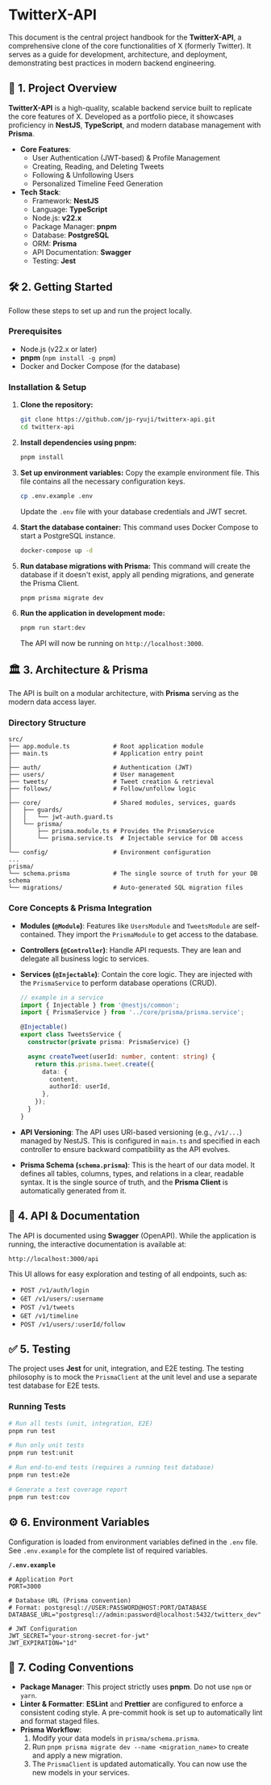 # TwitterX-API

This document is the central project handbook for the **TwitterX-API**, a comprehensive clone of the core functionalities of X (formerly Twitter). It serves as a guide for development, architecture, and deployment, demonstrating best practices in modern backend engineering.

## 🚀 1. Project Overview

**TwitterX-API** is a high-quality, scalable backend service built to replicate the core features of X. Developed as a portfolio piece, it showcases proficiency in **NestJS**, **TypeScript**, and modern database management with **Prisma**.

* **Core Features**:
  * User Authentication (JWT-based) & Profile Management
  * Creating, Reading, and Deleting Tweets
  * Following & Unfollowing Users
  * Personalized Timeline Feed Generation
* **Tech Stack**:
  * Framework: **NestJS**
  * Language: **TypeScript**
  * Node.js: **v22.x**
  * Package Manager: **pnpm**
  * Database: **PostgreSQL**
  * ORM: **Prisma**
  * API Documentation: **Swagger**
  * Testing: **Jest**

## 🛠️ 2. Getting Started

Follow these steps to set up and run the project locally.

### Prerequisites

* Node.js (v22.x or later)
* **pnpm** (`npm install -g pnpm`)
* Docker and Docker Compose (for the database)

### Installation & Setup

1. **Clone the repository:**

    ```bash
    git clone https://github.com/jp-ryuji/twitterx-api.git
    cd twitterx-api
    ```

2. **Install dependencies using pnpm:**

    ```bash
    pnpm install
    ```

3. **Set up environment variables:**
    Copy the example environment file. This file contains all the necessary configuration keys.

    ```bash
    cp .env.example .env
    ```

    Update the `.env` file with your database credentials and JWT secret.

4. **Start the database container:**
    This command uses Docker Compose to start a PostgreSQL instance.

    ```bash
    docker-compose up -d
    ```

5. **Run database migrations with Prisma:**
    This command will create the database if it doesn't exist, apply all pending migrations, and generate the Prisma Client.

    ```bash
    pnpm prisma migrate dev
    ```

6. **Run the application in development mode:**

    ```bash
    pnpm run start:dev
    ```

    The API will now be running on `http://localhost:3000`.

## 🏛️ 3. Architecture & Prisma

The API is built on a modular architecture, with **Prisma** serving as the modern data access layer.

### Directory Structure

```plaintext
src/
├── app.module.ts            # Root application module
├── main.ts                  # Application entry point
│
├── auth/                    # Authentication (JWT)
├── users/                   # User management
├── tweets/                  # Tweet creation & retrieval
├── follows/                 # Follow/unfollow logic
│
├── core/                    # Shared modules, services, guards
│   ├── guards/
│   │   └── jwt-auth.guard.ts
│   └── prisma/
│       ├── prisma.module.ts # Provides the PrismaService
│       └── prisma.service.ts  # Injectable service for DB access
│
└── config/                  # Environment configuration
...
prisma/
└── schema.prisma            # The single source of truth for your DB schema
└── migrations/              # Auto-generated SQL migration files
```

### Core Concepts & Prisma Integration

* **Modules (`@Module`)**: Features like `UsersModule` and `TweetsModule` are self-contained. They import the `PrismaModule` to get access to the database.
* **Controllers (`@Controller`)**: Handle API requests. They are lean and delegate all business logic to services.
* **Services (`@Injectable`)**: Contain the core logic. They are injected with the `PrismaService` to perform database operations (CRUD).

    ```typescript
    // example in a service
    import { Injectable } from '@nestjs/common';
    import { PrismaService } from '../core/prisma/prisma.service';

    @Injectable()
    export class TweetsService {
      constructor(private prisma: PrismaService) {}

      async createTweet(userId: number, content: string) {
        return this.prisma.tweet.create({
          data: {
            content,
            authorId: userId,
          },
        });
      }
    }
    ```

* **API Versioning**: The API uses URI-based versioning (e.g., `/v1/...`) managed by NestJS. This is configured in `main.ts` and specified in each controller to ensure backward compatibility as the API evolves.
* **Prisma Schema (`schema.prisma`)**: This is the heart of our data model. It defines all tables, columns, types, and relations in a clear, readable syntax. It is the single source of truth, and the **Prisma Client** is automatically generated from it.

## 📝 4. API & Documentation

The API is documented using **Swagger** (OpenAPI). While the application is running, the interactive documentation is available at:

`http://localhost:3000/api`

This UI allows for easy exploration and testing of all endpoints, such as:

* `POST /v1/auth/login`
* `GET /v1/users/:username`
* `POST /v1/tweets`
* `GET /v1/timeline`
* `POST /v1/users/:userId/follow`

## ✅ 5. Testing

The project uses **Jest** for unit, integration, and E2E testing. The testing philosophy is to mock the `PrismaClient` at the unit level and use a separate test database for E2E tests.

### Running Tests

```bash
# Run all tests (unit, integration, E2E)
pnpm run test

# Run only unit tests
pnpm run test:unit

# Run end-to-end tests (requires a running test database)
pnpm run test:e2e

# Generate a test coverage report
pnpm run test:cov
```

## ⚙️ 6. Environment Variables

Configuration is loaded from environment variables defined in the `.env` file. See `.env.example` for the complete list of required variables.

**`/.env.example`**

```dotenv
# Application Port
PORT=3000

# Database URL (Prisma convention)
# Format: postgresql://USER:PASSWORD@HOST:PORT/DATABASE
DATABASE_URL="postgresql://admin:password@localhost:5432/twitterx_dev"

# JWT Configuration
JWT_SECRET="your-strong-secret-for-jwt"
JWT_EXPIRATION="1d"
```

## 🎨 7. Coding Conventions

* **Package Manager**: This project strictly uses **pnpm**. Do not use `npm` or `yarn`.
* **Linter & Formatter**: **ESLint** and **Prettier** are configured to enforce a consistent coding style. A pre-commit hook is set up to automatically lint and format staged files.
* **Prisma Workflow**:
    1. Modify your data models in `prisma/schema.prisma`.
    2. Run `pnpm prisma migrate dev --name <migration_name>` to create and apply a new migration.
    3. The `PrismaClient` is updated automatically. You can now use the new models in your services.
